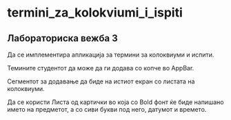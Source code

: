 # termini_za_kolokviumi_i_ispiti

## Лабораториска вежба 3
Да се имплементира апликација за термини за колоквиуми и испити. 

Темините студентот да може да ги додава со копче во AppBar. 

Сегментот за додавање да биде на истиот екран со листата на колоквиуми. 

Да се користи Листа од картички во која со Bold фонт ќе биде напишано името на предметот, а со сиви букви под него, датумот и времето.

